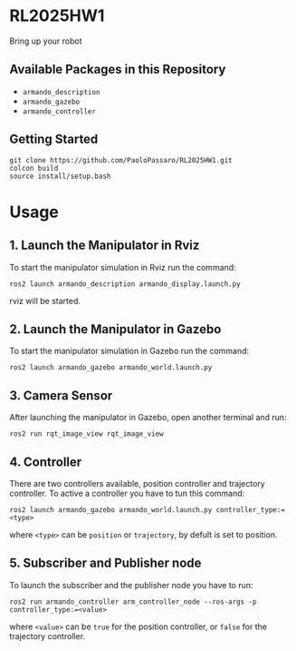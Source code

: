 # RL2025HW1
Bring up your robot
## Available Packages in this Repository ##
- `armando_description` 
- `armando_gazebo`
- `armando_controller`

## Getting Started

```shell
git clone https://github.com/PaoloPassaro/RL2025HW1.git
colcon build 
source install/setup.bash
```
# **Usage**
 ## **1. Launch the Manipulator in Rviz**

To start the manipulator simulation in Rviz run the command:
```shell
ros2 launch armando_description armando_display.launch.py 
```
rviz will be started.

 ## **2. Launch the Manipulator in Gazebo**
To start the manipulator simulation in Gazebo run the command:
```shell
ros2 launch armando_gazebo armando_world.launch.py
```
## **3. Camera Sensor**
After launching the manipulator in Gazebo, open another terminal and run:
```shell
ros2 run rqt_image_view rqt_image_view
```
## **4. Controller**
There are two controllers available, position controller and trajectory controller.
To active a controller you have to tun this command:
```shell
ros2 launch armando_gazebo armando_world.launch.py controller_type:=<type>
```
where `<type>` can be `position` or `trajectory`, by defult is set to position.

## **5. Subscriber and Publisher node**
To launch the subscriber and the publisher node you have to run:
```shell
ros2 run armando_controller arm_controller_node --ros-args -p controller_type:=<value>
```
where `<value>` can be `true` for the position controller, or `false` for the trajectory controller.
